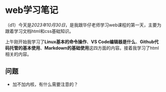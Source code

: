 # web学习笔记

（d1）今天是*2023年10月30日*，是我跟华仔老师学习web课程的第一天，主要为跟着学习文档html和css基础知识。

上午刚开始我学习了**Linux基本的命令操作**、**VS Code编辑器是什么**、**Github代码托管的基本使用**、**Markdown的基础使用**这四方面的内容。接着我学习了html相关的内容。

## 问题

+ 加不加内核，有什么需要注意的？
